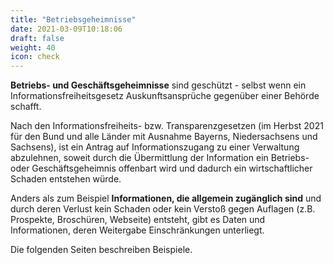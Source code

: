 ```yaml
---
title: "Betriebsgeheimnisse"
date: 2021-03-09T10:18:06
draft: false
weight: 40
icon: check
---
```

**Betriebs- und Geschäftsgeheimnisse** sind geschützt - selbst wenn ein Informationsfreiheitsgesetz Auskunftsansprüche gegenüber einer Behörde schafft.

Nach den Informationsfreiheits- bzw. Transparenzgesetzen (im Herbst 2021 für den Bund und alle Länder mit Ausnahme Bayerns, Niedersachsens und Sachsens), ist ein Antrag auf Informationszugang zu einer Verwaltung abzulehnen, soweit durch die Übermittlung der Information ein Betriebs- oder Geschäftsgeheimnis offenbart wird und dadurch ein wirtschaftlicher Schaden entstehen würde.

Anders als zum Beispiel **Informationen, die allgemein zugänglich sind** und durch deren Verlust kein Schaden oder kein Verstoß gegen Auflagen (z.B. Prospekte, Broschüren, Webseite) entsteht, gibt es Daten und Informationen, deren Weitergabe Einschränkungen unterliegt.

Die folgenden Seiten beschreiben Beispiele.